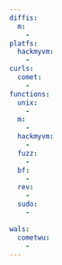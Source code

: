 ```yaml
---
diffis:
  m:
    -
platfs:
  hackmyvm:
    -
curls:
  comet:
    -
functions:
  unix:
    -
  m:
    -
  hackmyvm:
    -
  fuzz:
    -
  bf:
    -
  rev:
    -
  sudo:
    -

wals:
  cometwu:
    -
---
```

